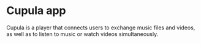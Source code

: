 # Cupula app
Cupula is a player that connects users to exchange music files and videos, as well as to listen to music or watch videos simultaneously. 
